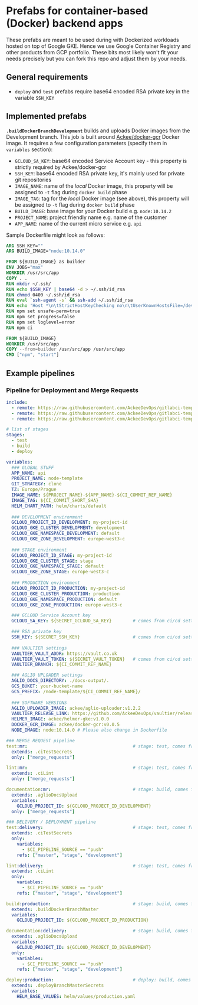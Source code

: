 # Prefabs for container-based (Docker) backend apps

These prefabs are meant to be used during with Dockerized workloads hosted on top of Google GKE. 
Hence we use Google Container Registry and other products from GCP portfolio. These bits most likely 
won't fit your needs precisely but you can fork this repo and adjust them by your needs.

## General requirements
- `deploy` and `test` prefabs require base64 encoded RSA private key 
in the variable `SSH_KEY`

## Implemented prefabs

**`.buildDockerBranchDevelopment`** builds and uploads Docker images from the Development branch. This job 
is built around [Ackee/docker-gcr](https://github.com/AckeeDevOps/docker-gcr) Docker image. It requires a few 
configuration parameters (specify them in `variables` section): 

- `GCLOUD_SA_KEY`: base64 encoded Service Account key - this property is strictly required by Ackee/docker-gcr
- `SSH_KEY`: base64 encoded RSA private key, it's mainly used for private git repositories
- `IMAGE_NAME`: name of the *local* Docker image, this property will be assigned to `-t` flag during `docker build` phase
- `IMAGE_TAG`: tag for the *local* Docker image (see above), this property will be assigned to `-t` flag during `docker build` phase
- `BUILD_IMAGE`: base image for your Docker build e.g. `node:10.14.2`
- `PROJECT_NAME`: project friendly name e.g. name of the customer
- `APP_NAME`: name of the current micro service e.g. `api`

Sample Dockerfile might look as follows:

```dockerfile
ARG SSH_KEY=""
ARG BUILD_IMAGE="node:10.14.0"

FROM ${BUILD_IMAGE} as builder
ENV JOBS="max"
WORKDIR /usr/src/app
COPY . .
RUN mkdir ~/.ssh/
RUN echo $SSH_KEY | base64 -d > ~/.ssh/id_rsa
RUN chmod 0400 ~/.ssh/id_rsa
RUN eval `ssh-agent -s` && ssh-add ~/.ssh/id_rsa
RUN echo 'Host *\n\tStrictHostKeyChecking no\n\tUserKnownHostsFile=/dev/null' > ~/.ssh/config
RUN npm set unsafe-perm=true
RUN npm set progress=false
RUN npm set loglevel=error
RUN npm ci

FROM ${BUILD_IMAGE}
WORKDIR /usr/src/app
COPY --from=builder /usr/src/app /usr/src/app
CMD ["npm", "start"]
```

## Example pipelines

### Pipeline for Deployment and Merge Requests

```yaml
include:
  - remote: https://raw.githubusercontent.com/AckeeDevOps/gitlabci-templates/master/templates/backend/nodejs/docker/build.yml
  - remote: https://raw.githubusercontent.com/AckeeDevOps/gitlabci-templates/master/templates/backend/nodejs/docker/test.yml
  - remote: https://raw.githubusercontent.com/AckeeDevOps/gitlabci-templates/master/templates/backend/nodejs/docker/deploy.yml

# list of stages
stages:
  - test
  - build
  - deploy

variables:
  ### GLOBAL STUFF
  APP_NAME: api
  PROJECT_NAME: node-template
  GIT_STRATEGY: clone
  TZ: Europe/Prague
  IMAGE_NAME: ${PROJECT_NAME}-${APP_NAME}-${CI_COMMIT_REF_NAME}
  IMAGE_TAG: ${CI_COMMIT_SHORT_SHA}
  HELM_CHART_PATH: helm/charts/default
  
  ### DEVELOPMENT environment
  GCLOUD_PROJECT_ID_DEVELOPMENT: my-project-id
  GCLOUD_GKE_CLUSTER_DEVELOPMENT: development
  GCLOUD_GKE_NAMESPACE_DEVELOPMENT: default
  GCLOUD_GKE_ZONE_DEVELOPMENT: europe-west3-c
  
  ### STAGE environment
  GCLOUD_PROJECT_ID_STAGE: my-project-id
  GCLOUD_GKE_CLUSTER_STAGE: stage
  GCLOUD_GKE_NAMESPACE_STAGE: default
  GCLOUD_GKE_ZONE_STAGE: europe-west3-c
  
  ### PRODUCTION environment
  GCLOUD_PROJECT_ID_PRODUCTION: my-project-id
  GCLOUD_GKE_CLUSTER_PRODUCTION: production
  GCLOUD_GKE_NAMESPACE_PRODUCTION: default
  GCLOUD_GKE_ZONE_PRODUCTION: europe-west3-c

  ### GCLOUD Service Account key
  GCLOUD_SA_KEY: ${SECRET_GCLOUD_SA_KEY}        # comes from ci/cd settings

  ### RSA private key
  SSH_KEY: ${SECRET_SSH_KEY}                    # comes from ci/cd settings
  
  ### VAULTIER settings
  VAULTIER_VAULT_ADDR: https://vault.co.uk
  VAULTIER_VAULT_TOKEN: ${SECRET_VAULT_TOKEN}   # comes from ci/cd settings
  VAULTIER_BRANCH: ${CI_COMMIT_REF_NAME}

  ### AGLIO UPLOADER settings
  AGLIO_DOCS_DIRECTORY: ./docs-output/.
  GCS_BUKET: your-bucket-name
  GCS_PREFIX: /node-template/${CI_COMMIT_REF_NAME}/
  
  ### SOFTWARE VERSIONS
  AGLIO_UPLOADER_IMAGE: ackee/aglio-uploader:v1.2.2
  VAULTIER_RELEASE_LINK: https://github.com/AckeeDevOps/vaultier/releases/download/v1.0.2/vaultier-v1.0.5
  HELMER_IMAGE: ackee/helmer-gke:v1.0.0
  DOCKER_GCR_IMAGE: ackee/docker-gcr:v0.0.5
  NODE_IMAGE: node:10.14.0 # Please also change in Dockerfile

### MERGE REQUEST pipeline
test:mr:                                        # stage: test, comes from included test.yml
  extends: .ciTestSecrets
  only: ["merge_requests"]

lint:mr:                                        # stage: test, comes from included test.yml
  extends: .ciLint
  only: ["merge_requests"]

documentation:mr:                               # stage: build, comes from included build.yml
  extends: .aglioDocsUpload
  variables:
    GCLOUD_PROJECT_ID: ${GCLOUD_PROJECT_ID_DEVELOPMENT}
  only: ["merge_requests"]

### DELIVERY / DEPLOYMENT pipeline
test:delivery:                                  # stage: test, comes from included test.yml
  extends: .ciTestSecrets
  only:
    variables:
      - $CI_PIPELINE_SOURCE == "push"
    refs: ["master", "stage", "development"]

lint:delivery:                                  # stage: test, comes from included test.yml
  extends: .ciLint
  only:
    variables:
      - $CI_PIPELINE_SOURCE == "push"
    refs: ["master", "stage", "development"]

build:production:                               # stage: build, comes from included build.yml
  extends: .buildDockerBranchMaster
  variables:
    GCLOUD_PROJECT_ID: ${GCLOUD_PROJECT_ID_PRODUCTION}

documentation:delivery:                         # stage: build, comes from included build.yml
  extends: .aglioDocsUpload
  variables:
    GCLOUD_PROJECT_ID: ${GCLOUD_PROJECT_ID_DEVELOPMENT}
  only:
    variables:
      - $CI_PIPELINE_SOURCE == "push"
    refs: ["master", "stage", "development"]

deploy:production:                              # deploy: build, comes from included deploy.yml
  extends: .deployBranchMasterSecrets
  variables:
    HELM_BASE_VALUES: helm/values/production.yaml
```
